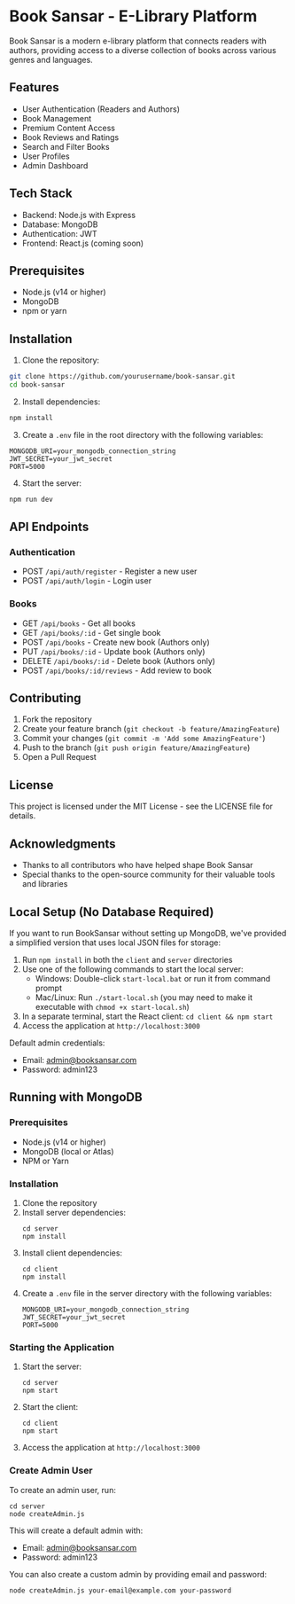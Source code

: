# Book Sansar - E-Library Platform

Book Sansar is a modern e-library platform that connects readers with authors, providing access to a diverse collection of books across various genres and languages.

## Features

- User Authentication (Readers and Authors)
- Book Management
- Premium Content Access
- Book Reviews and Ratings
- Search and Filter Books
- User Profiles
- Admin Dashboard

## Tech Stack

- Backend: Node.js with Express
- Database: MongoDB
- Authentication: JWT
- Frontend: React.js (coming soon)

## Prerequisites

- Node.js (v14 or higher)
- MongoDB
- npm or yarn

## Installation

1. Clone the repository:
```bash
git clone https://github.com/yourusername/book-sansar.git
cd book-sansar
```

2. Install dependencies:
```bash
npm install
```

3. Create a `.env` file in the root directory with the following variables:
```
MONGODB_URI=your_mongodb_connection_string
JWT_SECRET=your_jwt_secret
PORT=5000
```

4. Start the server:
```bash
npm run dev
```

## API Endpoints

### Authentication
- POST `/api/auth/register` - Register a new user
- POST `/api/auth/login` - Login user

### Books
- GET `/api/books` - Get all books
- GET `/api/books/:id` - Get single book
- POST `/api/books` - Create new book (Authors only)
- PUT `/api/books/:id` - Update book (Authors only)
- DELETE `/api/books/:id` - Delete book (Authors only)
- POST `/api/books/:id/reviews` - Add review to book

## Contributing

1. Fork the repository
2. Create your feature branch (`git checkout -b feature/AmazingFeature`)
3. Commit your changes (`git commit -m 'Add some AmazingFeature'`)
4. Push to the branch (`git push origin feature/AmazingFeature`)
5. Open a Pull Request

## License

This project is licensed under the MIT License - see the LICENSE file for details.

## Acknowledgments

- Thanks to all contributors who have helped shape Book Sansar
- Special thanks to the open-source community for their valuable tools and libraries

## Local Setup (No Database Required)

If you want to run BookSansar without setting up MongoDB, we've provided a simplified version that uses local JSON files for storage:

1. Run `npm install` in both the `client` and `server` directories
2. Use one of the following commands to start the local server:
   - Windows: Double-click `start-local.bat` or run it from command prompt
   - Mac/Linux: Run `./start-local.sh` (you may need to make it executable with `chmod +x start-local.sh`)
3. In a separate terminal, start the React client: `cd client && npm start`
4. Access the application at `http://localhost:3000`

Default admin credentials:
- Email: admin@booksansar.com
- Password: admin123

## Running with MongoDB

### Prerequisites

- Node.js (v14 or higher)
- MongoDB (local or Atlas)
- NPM or Yarn

### Installation

1. Clone the repository
2. Install server dependencies:
   ```
   cd server
   npm install
   ```
3. Install client dependencies:
   ```
   cd client
   npm install
   ```
4. Create a `.env` file in the server directory with the following variables:
   ```
   MONGODB_URI=your_mongodb_connection_string
   JWT_SECRET=your_jwt_secret
   PORT=5000
   ```

### Starting the Application

1. Start the server:
   ```
   cd server
   npm start
   ```
2. Start the client:
   ```
   cd client
   npm start
   ```
3. Access the application at `http://localhost:3000`

### Create Admin User

To create an admin user, run:
```
cd server
node createAdmin.js
```

This will create a default admin with:
- Email: admin@booksansar.com
- Password: admin123

You can also create a custom admin by providing email and password:
```
node createAdmin.js your-email@example.com your-password 